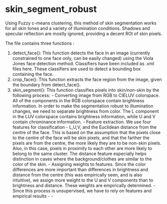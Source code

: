# skin_segment_robust
Using Fuzzy c-means clustering, this method of skin segmentation works for all skin tones and a variety of illumination conditions. Shadows and specular reflection are mostly ignored, providing a decent ROI of skin pixels.

The file contains three functions :
1. detect_face(): This function detects the face in an image (currently constrained to one face only, can be easily changed) using the Viola Jones face detection method. Classifiers have been included as .xml files here. These classifiers are used to detect a bounding box containing the face.
2. crop_face(): This function extracts the face region from the image, given the boundary from detect_face().
3. skin_segment(): This function classifies pixels into skin/non-skin by the following process:
              - Converting image from RGB to CIELUV colorspace. All of the components in the RGB colorspace contain brightness information. In order to make the segmentation robust to illumination changes, we need to separate brightness from color. The L component in the LUV colorspace contains brightness information, while U and V contain chrominance information.
              - Feature extraction. We use four features for classification - L,U,V, and the Euclidean distance from the centre of the face. This is based on the assumption that the pixels close to the centre of the face will be skin pixels, and that the farther the pixels are from the centre, the more likely they are to be non-skin pixels. Also, in this case, pixels in proximity to each other are more likely to belong to the same cluster. The distance feature especially helps distinction in cases where the background/clothes are similar to the color of the skin.
              - Assigning weights to features. Since the color differences are more important than differences in brightness and distance from the centre (this was empirically seen, and is also intuitive), we assign more weight to the U and V components than to brightness and distance. These weights are empirically determined.
              - Since this process is unsupervised, we have to rely on features and empirical results 
			  - 
			  -